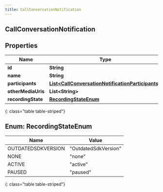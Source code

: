 ```yaml
---
title: CallConversationNotification
---
```

## CallConversationNotification


## Properties

| Name | Type | Description | Notes |
| ------------ | ------------- | ------------- | ------------- |
| **id** | **String** |  |  [optional] |
| **name** | **String** |  |  [optional] |
| **participants** | [**List&lt;CallConversationNotificationParticipants&gt;**](CallConversationNotificationParticipants.html) |  |  [optional] |
| **otherMediaUris** | **List&lt;String&gt;** |  |  [optional] |
| **recordingState** | [**RecordingStateEnum**](#RecordingStateEnum) |  |  [optional] |
{: class="table table-striped"}


<a name="RecordingStateEnum"></a>

## Enum: RecordingStateEnum

| Name | Value |
| ---- | ----- |
| OUTDATEDSDKVERSION | &quot;OutdatedSdkVersion&quot; |
| NONE | &quot;none&quot; |
| ACTIVE | &quot;active&quot; |
| PAUSED | &quot;paused&quot; |
{: class="table table-striped"}



